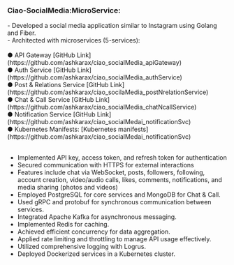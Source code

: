 <h3> Ciao-SocialMedia:MicroService: </h3>
- Developed a social media application similar to Instagram using Golang and Fiber.
<br>
  - Architected with microservices (5-services): <br><br>
  ● API Gateway 
    [GitHub Link](https://github.com/ashkarax/ciao_socialMedia_apiGateway)  <br>
  ● Auth Service
    [GitHub Link](https://github.com/ashkarax/ciao_socialMedia_authService) <br>
  ● Post & Relations Service
    [GitHub Link](https://github.com/ashkarax/ciao_socilaMedia_postNrelationService) <br>
  ● Chat & Call Service
    [GitHub Link](https://github.com/ashkarax/ciao_socialMedia_chatNcallService) <br>
  ● Notification Service
    [GitHub Link](https://github.com/ashkarax/ciao_socialMedai_notificationSvc) <br>
  ● Kubernetes Manifests:
    [Kubernetes manifests](https://github.com/ashkarax/ciao_socialMedai_notificationSvc)<br><br>


- Implemented API key, access token, and refresh token for authentication
- Secured communication with HTTPS for external interactions
- Features include chat via WebSocket, posts, followers, following, account creation, video/audio calls,
  likes, comments, notifications, and media sharing (photos and videos)
- Employed PostgreSQL for core services and MongoDB for Chat & Call.
- Used gRPC and protobuf for synchronous communication between services.
- Integrated Apache Kafka for asynchronous messaging.
- Implemented Redis for caching.
- Achieved efficient concurrency for data aggregation.
- Applied rate limiting and throttling to manage API usage effectively.
- Utilized comprehensive logging with Logrus.
- Deployed Dockerized services in a Kubernetes cluster.



